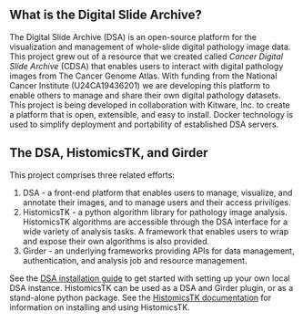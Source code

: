 ## What is the Digital Slide Archive?

The Digital Slide Archive (DSA) is an open-source platform for the visualization and management of whole-slide digital pathology image data. This project grew out of a resource that we created called *Cancer Digital Slide Archive* (CDSA) that enables users to interact with digital pathology images from The Cancer Genome Atlas. With funding from the National Cancer Institute (U24CA19436201) we are developing this platform to enable others to manage and share their own digital pathology datasets. This project is being developed in collaboration with Kitware, Inc. to create a platform that is open, extensible, and easy to install. Docker technology is used to simplify deployment and portability of established DSA servers.

## The DSA, HistomicsTK, and Girder
This project comprises three related efforts:
1. DSA - a front-end platform that enables users to manage, visualize, and annotate their images, and to manage users and their access priviliges.
2. HistomicsTK - a python algorithm library for pathology image analysis. HistomicsTK algorithms are accessible through the DSA interface for a wide variety of analysis tasks. A framework that enables users to wrap and expose their own algorithms is also provided.
3. Girder - an underlying frameworks providing APIs for data management, authentication, and analysis job and resource management. 

See the [DSA installation guide](https://github.com/DigitalSlideArchive/digitalslidearchive.info/blob/master/DSA_Girder_Installation/DSA_Installation.md) to get started with setting up your own local DSA instance. HistomicsTK can be used as a DSA and Girder plugin, or as a stand-alone python package. See the [HistomicsTK documentation](https://digitalslidearchive.github.io/HistomicsTK/) for information on installing and using HistomicsTK.
